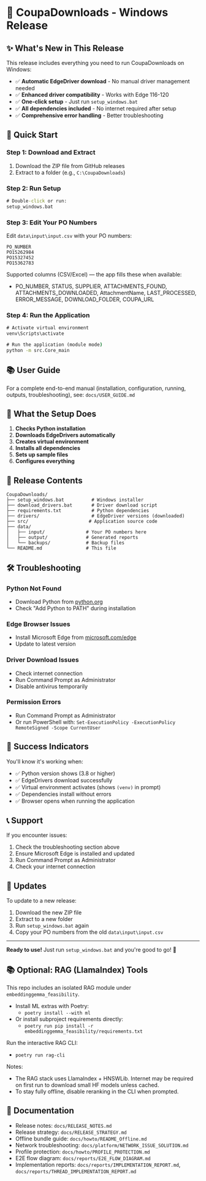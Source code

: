 # 🚀 CoupaDownloads - Windows Release

## ✨ What's New in This Release

This release includes everything you need to run CoupaDownloads on Windows:

- ✅ **Automatic EdgeDriver download** - No manual driver management needed
- ✅ **Enhanced driver compatibility** - Works with Edge 116-120
- ✅ **One-click setup** - Just run `setup_windows.bat`
- ✅ **All dependencies included** - No internet required after setup
- ✅ **Comprehensive error handling** - Better troubleshooting

## 🎯 Quick Start

### Step 1: Download and Extract
1. Download the ZIP file from GitHub releases
2. Extract to a folder (e.g., `C:\CoupaDownloads`)

### Step 2: Run Setup
```cmd
# Double-click or run:
setup_windows.bat
```

### Step 3: Edit Your PO Numbers
Edit `data\input\input.csv` with your PO numbers:
```csv
PO_NUMBER
PO15262984
PO15327452
PO15362783
```

Supported columns (CSV/Excel) — the app fills these when available:
- PO_NUMBER, STATUS, SUPPLIER, ATTACHMENTS_FOUND, ATTACHMENTS_DOWNLOADED,
  AttachmentName, LAST_PROCESSED, ERROR_MESSAGE, DOWNLOAD_FOLDER, COUPA_URL

### Step 4: Run the Application
```cmd
# Activate virtual environment
venv\Scripts\activate

# Run the application (module mode)
python -m src.Core_main
```

## 📚 User Guide
For a complete end-to-end manual (installation, configuration, running, outputs, troubleshooting), see:
`docs/USER_GUIDE.md`

## 🔧 What the Setup Does

1. **Checks Python installation**
2. **Downloads EdgeDrivers automatically**
3. **Creates virtual environment**
4. **Installs all dependencies**
5. **Sets up sample files**
6. **Configures everything**

## 📁 Release Contents

```
CoupaDownloads/
├── setup_windows.bat          # Windows installer
├── download_drivers.bat       # Driver download script
├── requirements.txt           # Python dependencies
├── drivers/                   # EdgeDriver versions (downloaded)
├── src/                      # Application source code
├── data/
│   ├── input/               # Your PO numbers here
│   ├── output/              # Generated reports
│   └── backups/             # Backup files
└── README.md                # This file
```

## 🛠️ Troubleshooting

### Python Not Found
- Download Python from [python.org](https://python.org)
- Check "Add Python to PATH" during installation

### Edge Browser Issues
- Install Microsoft Edge from [microsoft.com/edge](https://www.microsoft.com/edge)
- Update to latest version

### Driver Download Issues
- Check internet connection
- Run Command Prompt as Administrator
- Disable antivirus temporarily

### Permission Errors
- Run Command Prompt as Administrator
- Or run PowerShell with: `Set-ExecutionPolicy -ExecutionPolicy RemoteSigned -Scope CurrentUser`

## 🎉 Success Indicators

You'll know it's working when:
- ✅ Python version shows (3.8 or higher)
- ✅ EdgeDrivers download successfully
- ✅ Virtual environment activates (shows `(venv)` in prompt)
- ✅ Dependencies install without errors
- ✅ Browser opens when running the application

## 📞 Support

If you encounter issues:
1. Check the troubleshooting section above
2. Ensure Microsoft Edge is installed and updated
3. Run Command Prompt as Administrator
4. Check your internet connection

## 🔄 Updates

To update to a new release:
1. Download the new ZIP file
2. Extract to a new folder
3. Run `setup_windows.bat` again
4. Copy your PO numbers from the old `data\input\input.csv`

---

**Ready to use!** Just run `setup_windows.bat` and you're good to go! 🚀

## 📚 Optional: RAG (LlamaIndex) Tools

This repo includes an isolated RAG module under `embeddinggemma_feasibility`.

- Install ML extras with Poetry:
  - `poetry install --with ml`
- Or install subproject requirements directly:
  - `poetry run pip install -r embeddinggemma_feasibility/requirements.txt`

Run the interactive RAG CLI:
- `poetry run rag-cli`

Notes:
- The RAG stack uses LlamaIndex + HNSWLib. Internet may be required on first run to download small HF models unless cached.
- To stay fully offline, disable reranking in the CLI when prompted.

## 📖 Documentation

- Release notes: `docs/RELEASE_NOTES.md`
- Release strategy: `docs/RELEASE_STRATEGY.md`
- Offline bundle guide: `docs/howto/README_Offline.md`
- Network troubleshooting: `docs/platform/NETWORK_ISSUE_SOLUTION.md`
- Profile protection: `docs/howto/PROFILE_PROTECTION.md`
- E2E flow diagram: `docs/reports/E2E_FLOW_DIAGRAM.md`
- Implementation reports: `docs/reports/IMPLEMENTATION_REPORT.md`, `docs/reports/THREAD_IMPLEMENTATION_REPORT.md`

